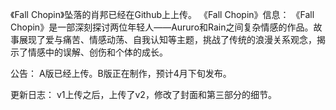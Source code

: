 《Fall Chopin》坠落的肖邦已经在Github上上传。
《Fall Chopin》信息：
《Fall Chopin》是一部深刻探讨两位年轻人——Aururo和Rain之间复杂情感的作品。故事展现了爱与痛苦、情感动荡、自我认知等主题，挑战了传统的浪漫关系观念，揭示了情感中的误解、创伤和个体的成长。

公告：
A版已经上传。B版正在制作，预计4月下旬发布。

更新日志：
v1上传之后，上传了v2，修改了封面和第三部分的细节。
